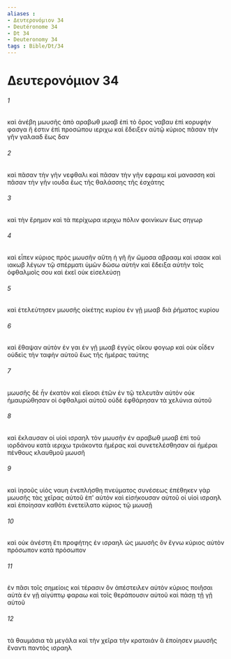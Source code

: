 ```yaml
---
aliases : 
- Δευτερονόμιον 34
- Deutéronome 34
- Dt 34
- Deuteronomy 34
tags : Bible/Dt/34
---
```


# Δευτερονόμιον 34

###### 1
καὶ ἀνέβη μωυσῆς ἀπὸ αραβωθ μωαβ ἐπὶ τὸ ὄρος ναβαυ ἐπὶ κορυφὴν φασγα ἥ ἐστιν ἐπὶ προσώπου ιεριχω καὶ ἔδειξεν αὐτῷ κύριος πᾶσαν τὴν γῆν γαλααδ ἕως δαν
###### 2
καὶ πᾶσαν τὴν γῆν νεφθαλι καὶ πᾶσαν τὴν γῆν εφραιμ καὶ μανασση καὶ πᾶσαν τὴν γῆν ιουδα ἕως τῆς θαλάσσης τῆς ἐσχάτης
###### 3
καὶ τὴν ἔρημον καὶ τὰ περίχωρα ιεριχω πόλιν φοινίκων ἕως σηγωρ
###### 4
καὶ εἶπεν κύριος πρὸς μωυσῆν αὕτη ἡ γῆ ἣν ὤμοσα αβρααμ καὶ ισαακ καὶ ιακωβ λέγων τῷ σπέρματι ὑμῶν δώσω αὐτήν καὶ ἔδειξα αὐτὴν τοῖς ὀφθαλμοῖς σου καὶ ἐκεῖ οὐκ εἰσελεύσῃ
###### 5
καὶ ἐτελεύτησεν μωυσῆς οἰκέτης κυρίου ἐν γῇ μωαβ διὰ ῥήματος κυρίου
###### 6
καὶ ἔθαψαν αὐτὸν ἐν γαι ἐν γῇ μωαβ ἐγγὺς οἴκου φογωρ καὶ οὐκ οἶδεν οὐδεὶς τὴν ταφὴν αὐτοῦ ἕως τῆς ἡμέρας ταύτης
###### 7
μωυσῆς δὲ ἦν ἑκατὸν καὶ εἴκοσι ἐτῶν ἐν τῷ τελευτᾶν αὐτόν οὐκ ἠμαυρώθησαν οἱ ὀφθαλμοὶ αὐτοῦ οὐδὲ ἐφθάρησαν τὰ χελύνια αὐτοῦ
###### 8
καὶ ἔκλαυσαν οἱ υἱοὶ ισραηλ τὸν μωυσῆν ἐν αραβωθ μωαβ ἐπὶ τοῦ ιορδάνου κατὰ ιεριχω τριάκοντα ἡμέρας καὶ συνετελέσθησαν αἱ ἡμέραι πένθους κλαυθμοῦ μωυσῆ
###### 9
καὶ ἰησοῦς υἱὸς ναυη ἐνεπλήσθη πνεύματος συνέσεως ἐπέθηκεν γὰρ μωυσῆς τὰς χεῖρας αὐτοῦ ἐπ' αὐτόν καὶ εἰσήκουσαν αὐτοῦ οἱ υἱοὶ ισραηλ καὶ ἐποίησαν καθότι ἐνετείλατο κύριος τῷ μωυσῇ
###### 10
καὶ οὐκ ἀνέστη ἔτι προφήτης ἐν ισραηλ ὡς μωυσῆς ὃν ἔγνω κύριος αὐτὸν πρόσωπον κατὰ πρόσωπον
###### 11
ἐν πᾶσι τοῖς σημείοις καὶ τέρασιν ὃν ἀπέστειλεν αὐτὸν κύριος ποιῆσαι αὐτὰ ἐν γῇ αἰγύπτῳ φαραω καὶ τοῖς θεράπουσιν αὐτοῦ καὶ πάσῃ τῇ γῇ αὐτοῦ
###### 12
τὰ θαυμάσια τὰ μεγάλα καὶ τὴν χεῖρα τὴν κραταιάν ἃ ἐποίησεν μωυσῆς ἔναντι παντὸς ισραηλ
